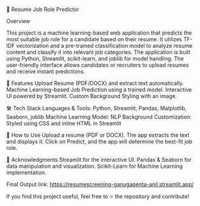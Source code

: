 📄 Resume Job Role Predictor

Overview

This project is a machine learning-based web application that predicts the most suitable job role for a candidate based on their resume. It utilizes TF-IDF vectorization and a pre-trained classification model to analyze resume content and classify it into relevant job categories. The application is built using Python, Streamlit, scikit-learn, and joblib for model handling. The user-friendly interface allows candidates or recruiters to upload resumes and receive instant predictions.

🚀 Features
Upload Resume (PDF/DOCX) and extract text automatically.
Machine Learning-based Job Prediction using a trained model.
Interactive UI powered by Streamlit.
Custom Background Styling with an image.

🛠 Tech Stack
Languages & Tools: Python, Streamlit, Pandas, Matplotlib, Seaborn, joblib
Machine Learning Model: NLP
Background Customization: Styled using CSS and inline HTML in Streamlit


🎯 How to Use
Upload a resume (PDF or DOCX).
The app extracts the text and displays it.
Click on Predict, and the app will determine the best-fit job role.

📜 Acknowledgments
Streamlit for the interactive UI.
Pandas & Seaborn for data manipulation and visualization.
Scikit-Learn for Machine Learning implementation.

Final Output
link: https://resumescreening-ganugapenta-anil.streamlit.app/

If you find this project useful, feel free to ⭐ the repository and contribute!
